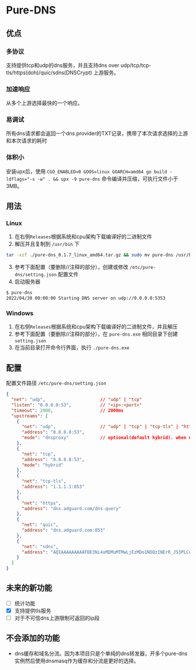 # Pure-DNS

## 优点

### 多协议

支持提供tcp和udp的dns服务，并且支持dns over udp/tcp/tcp-tls/https(doh)/quic/sdns(DNSCrypt) 上游服务。

### 加速响应

从多个上游选择最快的一个响应。

### 易调试

所有dns请求都会返回一个dns.provider的TXT记录，携带了本次请求选择的上游和本次请求的耗时

### 体积小

安装upx后，使用 `CGO_ENABLED=0 GOOS=linux GOARCH=amd64 go build -ldflags="-s -w" . && upx -9 pure-dns` 命令编译并压缩，可执行文件小于3MB。

## 用法

### Linux

1. 在右侧`Releases`根据系统和cpu架构下载编译好的二进制文件
2. 解压并且复制到 `/usr/bin` 下
``` bash
tar -xzf ./pure-dns_0.1.7_linux_amd64.tar.gz && sudo mv pure-dns /usr/bin/pure-dns && sudo chmod +x /usr/bin/pure-dns
```
3. 参考下面配置（要删除//注释的部分），创建或修改 `/etc/pure-dns/setting.json` 配置文件
4. 启动服务器
``` bash
$ pure-dns
2022/04/30 00:00:00 Starting DNS server on udp://0.0.0.0:5353
```

### Windows
1. 在右侧`Releases`根据系统和cpu架构下载编译好的二进制文件，并且解压
2. 参考下面配置（要删除//注释的部分），在 `pure-dns.exe` 相同目录下创建 `setting.json`
3. 在当前目录打开命令行界面，执行 `./pure-dns.exe`

## 配置

配置文件路径 `/etc/pure-dns/setting.json`

```json
{
  "net": "udp",                     // "udp" | "tcp"
  "listen": "0.0.0.0:53",           // "<ip>:<port>"
  "timeout": 2000,                  // 2000ms
  "upstreams": [
    {
      "net": "udp",                 // "udp" | "tcp" | "tcp-tls" | "https" | "quic" | "sdns"
      "address": "8.8.8.8:53",
      "mode": "dnsproxy"            // optional(default hybrid). when using hybrid mode the upstream of udp/tcp/tcp-tls is provided by miekg/dns
    },
    {
      "net": "tcp",
      "address": "8.8.8.8:53",
      "mode": "hybrid"
    },
    {
      "net": "tcp-tls",
      "address": "1.1.1.1:853"
    },
    {
      "net": "https",
      "address": "dns.adguard.com/dns-query"
    },
    {
      "net": "quic",
      "address": "dns.adguard.com:853"
    },
    {
      "net": "sdns",
      "address": "AQIAAAAAAAAAFDE3Ni4xMDMuMTMwLjEzMDo1NDQzINErR_JS3PLCu_iZEIbq95zkSV2LFsigxDIuUso_OQhzIjIuZG5zY3J5cHQuZGVmYXVsdC5uczEuYWRndWFyZC5jb20"
    }
  ]
}
```

## 未来的新功能
- [ ] 统计功能
- [x] 支持提供tls服务
- [ ] 对于不可信dns上游限制可返回的ip段

## 不会添加的功能
- dns缓存和域名分流。因为本项目只是个单纯的dns转发器，开多个pure-dns实例然后使用dnsmasq作为缓存和分流是更好的选择。
